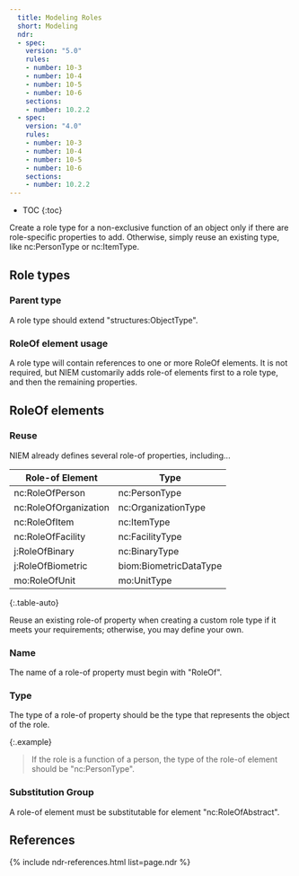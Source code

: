 ```yaml
---
  title: Modeling Roles
  short: Modeling
  ndr:
  - spec:
    version: "5.0"
    rules:
    - number: 10-3
    - number: 10-4
    - number: 10-5
    - number: 10-6
    sections:
    - number: 10.2.2
  - spec:
    version: "4.0"
    rules:
    - number: 10-3
    - number: 10-4
    - number: 10-5
    - number: 10-6
    sections:
    - number: 10.2.2
---
```


- TOC
{:toc}

Create a role type for a non-exclusive function of an object only if there are role-specific properties to add.  Otherwise, simply reuse an existing type, like nc:PersonType or nc:ItemType.

## Role types

### Parent type

A role type should extend "structures:ObjectType".

### RoleOf element usage

A role type will contain references to one or more RoleOf elements.  It is not required, but NIEM customarily adds role-of elements first to a role type, and then the remaining properties.

## RoleOf elements

### Reuse

NIEM already defines several role-of properties, including...

| Role-of Element | Type |
| --- | --- |
| nc:RoleOfPerson | nc:PersonType |
| nc:RoleOfOrganization | nc:OrganizationType |
| nc:RoleOfItem | nc:ItemType |
| nc:RoleOfFacility | nc:FacilityType |
| j:RoleOfBinary | nc:BinaryType |
| j:RoleOfBiometric | biom:BiometricDataType |
| mo:RoleOfUnit | mo:UnitType |
{:.table-auto}

Reuse an existing role-of property when creating a custom role type if it meets your requirements; otherwise, you may define your own.

### Name

The name of a role-of property must begin with "RoleOf".

### Type

The type of a role-of property should be the type that represents the object of the role.

{:.example}
> If the role is a function of a person, the type of the role-of element should be "nc:PersonType".

### Substitution Group

A role-of element must be substitutable for element "nc:RoleOfAbstract".

## References

{% include ndr-references.html list=page.ndr %}
